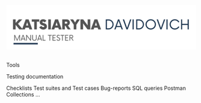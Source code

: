 [![Header](https://github.com/ekate11/ekate11/blob/main/assets/%D0%A1%D0%BD%D0%B8%D0%BC%D0%BE%D0%BA%20%D1%8D%D0%BA%D1%80%D0%B0%D0%BD%D0%B0%202025-08-05%20%D0%B2%2022.53.33.png)]()

## 
Tools

Testing documentation

Checklists
Test suites and Test cases
Bug-reports
SQL queries
Postman Collections
...



